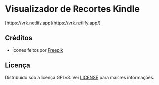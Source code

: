 # Visualizador de Recortes Kindle
[https://vrk.netlify.app](https://vrk.netlify.app/)

## Créditos
- Ícones feitos por [Freepik](https://www.flaticon.com/authors/freepik)

## Licença
Distribuído sob a licença GPLv3. Ver [LICENSE](https://github.com/juscelinodjj/vrk/blob/main/LICENSE) para maiores informações.